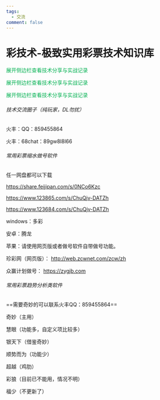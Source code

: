 ```yaml
---
tags:
  - 交流
comment: false
---
```

# 彩技术-极致实用彩票技术知识库

 <font color="#00b050">展开侧边栏查看技术分享与实战记录</font>


 <font color="#00b050">展开侧边栏查看技术分享与实战记录</font>


 <font color="#00b050">展开侧边栏查看技术分享与实战记录</font>
 
###### 技术交流圈子（纯玩家，DL勿扰）

  火丰：QQ：859455864
  
  火丰：68chat：89gw8l8l66
###### 常用彩票缩水做号软件

任一网盘都可以下载

https://share.feijipan.com/s/0NCo6Kzc

https://www.123865.com/s/ChuQjv-DATZh

https://www.123684.com/s/ChuQjv-DATZh

windows：多彩 

安卓：腾龙

苹果：请使用网页版或者做号软件自带做号功能。

珍彩网（网页版）： http://web.zcwnet.com/zcw/zh

众赢计划做号： https://zygjb.com

###### 常用彩票趋势分析类软件

==需要奇妙的可以联系火丰QQ：859455864==

奇妙（主用）

慧眼（功能多，自定义项比较多）

银天下（借鉴奇妙）

顺势而为（功能少）

超越（鸡肋）

彩狼（目前已不能用，情况不明）

福少（不更新了）

